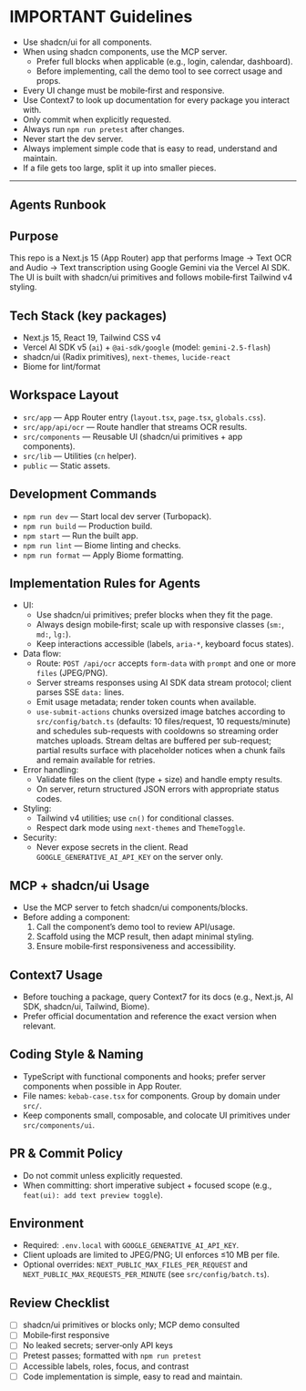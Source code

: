 # IMPORTANT Guidelines

- Use shadcn/ui for all components.
- When using shadcn components, use the MCP server.
  - Prefer full blocks when applicable (e.g., login, calendar, dashboard).
  - Before implementing, call the demo tool to see correct usage and props.
- Every UI change must be mobile‑first and responsive.
- Use Context7 to look up documentation for every package you interact with.
- Only commit when explicitly requested.
- Always run `npm run pretest` after changes.
- Never start the dev server.
- Always implement simple code that is easy to read, understand and maintain.
- If a file gets too large, split it up into smaller pieces.

---

## Agents Runbook

## Purpose

This repo is a Next.js 15 (App Router) app that performs Image → Text OCR and Audio → Text transcription using Google Gemini via the Vercel AI SDK. The UI is built with shadcn/ui primitives and follows mobile‑first Tailwind v4 styling.

## Tech Stack (key packages)

- Next.js 15, React 19, Tailwind CSS v4
- Vercel AI SDK v5 (`ai`) + `@ai-sdk/google` (model: `gemini-2.5-flash`)
- shadcn/ui (Radix primitives), `next-themes`, `lucide-react`
- Biome for lint/format

## Workspace Layout

- `src/app` — App Router entry (`layout.tsx`, `page.tsx`, `globals.css`).
- `src/app/api/ocr` — Route handler that streams OCR results.
- `src/components` — Reusable UI (shadcn/ui primitives + app components).
- `src/lib` — Utilities (`cn` helper).
- `public` — Static assets.

## Development Commands

- `npm run dev` — Start local dev server (Turbopack).
- `npm run build` — Production build.
- `npm start` — Run the built app.
- `npm run lint` — Biome linting and checks.
- `npm run format` — Apply Biome formatting.

## Implementation Rules for Agents

- UI:
  - Use shadcn/ui primitives; prefer blocks when they fit the page.
  - Always design mobile‑first; scale up with responsive classes (`sm:`, `md:`, `lg:`).
  - Keep interactions accessible (labels, `aria-*`, keyboard focus states).
- Data flow:
  - Route: `POST /api/ocr` accepts `form-data` with `prompt` and one or more `files` (JPEG/PNG).
  - Server streams responses using AI SDK data stream protocol; client parses SSE `data:` lines.
  - Emit usage metadata; render token counts when available.
  - `use-submit-actions` chunks oversized image batches according to
    `src/config/batch.ts` (defaults: 10 files/request, 10 requests/minute) and
    schedules sub-requests with cooldowns so streaming order matches uploads.
    Stream deltas are buffered per sub-request; partial results surface with
    placeholder notices when a chunk fails and remain available for retries.
- Error handling:
  - Validate files on the client (type + size) and handle empty results.
  - On server, return structured JSON errors with appropriate status codes.
- Styling:
  - Tailwind v4 utilities; use `cn()` for conditional classes.
  - Respect dark mode using `next-themes` and `ThemeToggle`.
- Security:
  - Never expose secrets in the client. Read `GOOGLE_GENERATIVE_AI_API_KEY` on the server only.

## MCP + shadcn/ui Usage

- Use the MCP server to fetch shadcn/ui components/blocks.
- Before adding a component:
  1. Call the component’s demo tool to review API/usage.
  2. Scaffold using the MCP result, then adapt minimal styling.
  3. Ensure mobile‑first responsiveness and accessibility.

## Context7 Usage

- Before touching a package, query Context7 for its docs (e.g., Next.js, AI SDK, shadcn/ui, Tailwind, Biome).
- Prefer official documentation and reference the exact version when relevant.

## Coding Style & Naming

- TypeScript with functional components and hooks; prefer server components when possible in App Router.
- File names: `kebab-case.tsx` for components. Group by domain under `src/`.
- Keep components small, composable, and colocate UI primitives under `src/components/ui`.

## PR & Commit Policy

- Do not commit unless explicitly requested.
- When committing: short imperative subject + focused scope (e.g., `feat(ui): add text preview toggle`).

## Environment

- Required: `.env.local` with `GOOGLE_GENERATIVE_AI_API_KEY`.
- Client uploads are limited to JPEG/PNG; UI enforces ≤10 MB per file.
- Optional overrides: `NEXT_PUBLIC_MAX_FILES_PER_REQUEST` and
  `NEXT_PUBLIC_MAX_REQUESTS_PER_MINUTE` (see `src/config/batch.ts`).

## Review Checklist

- [ ] shadcn/ui primitives or blocks only; MCP demo consulted
- [ ] Mobile‑first responsive
- [ ] No leaked secrets; server‑only API keys
- [ ] Pretest passes; formatted with `npm run pretest`
- [ ] Accessible labels, roles, focus, and contrast
- [ ] Code implementation is simple, easy to read and maintain. 
